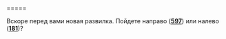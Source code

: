 =====

Вскоре перед вами новая развилка. Пойдете направо ([**597**](#n_597)) или налево ([**181**](#n_181))?

